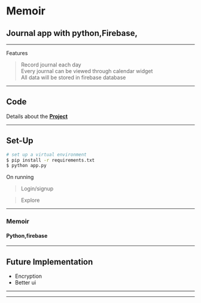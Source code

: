 
# Memoir
## Journal app with python,Firebase, 




___
Features
   >Record  journal each day<br>
>Every journal can be viewed through calendar widget<br>
>All data will be stored in firebase database <br>



---

## Code

Details about the __[Project](https://github.com/AJITH-klepsydra/pyweek2020/)__ 

---

## Set-Up

```bash
# set up a virtual environment
$ pip install -r requirements.txt
$ python app.py

```


On running

> Login/signup

> Explore

---
### Memoir 

#### Python,firebase


<!-- ## Working
| Purpose | File 
|--------|------
|PyQt App Running File |      main.py|
|User Interface Design |      DSD.ui|
|Data | [train and test data for emotion](https://drive.google.com/file/d/1X60B-uR3NtqPd4oosdotpbDgy8KOfUdr/view)|
| Speech Rate |audio-speech.py|
|For Calculating Speech Rate|speech.wav|
|User Credentials Storing|cred.py|
|Haar Cascade Files|      [Eye](https://github.com/anaustinbeing/haar-cascade-files/blob/master/haarcascade_eye.xml)  [Face](https://github.com/anaustinbeing/haar-cascade-files/blob/master/haarcascade_frontalface_default.xml)|
|Heartbeat using Color Magnification Algorithm|      heartbeat.py|
|      Read the data from the server and display History|read.py |
|Upload data to server | store.py|
|Eye Blinking and Emotion Running in Threads|thread.py|
--->

---

## Future Implementation

<ul>
  <li>Encryption</li> 
  <li>Better ui</li>
</ul>

---



---

<!-- ## References
> https://people.csail.mit.edu/mrub/evm/ <br>
> Haar Cascade Classifier<br>
> 5282a81a6b13b952acc5bd2d8971716096c2f2f5<br>
> Google Speech Recognition Python Library 
-->



